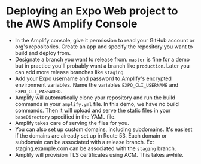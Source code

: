 # Deploying an Expo Web project to the AWS Amplify Console

- In the Amplify console, give it permission to read your GitHub account or org's repositories. Create an app and specify the repository you want to build and deploy from.
- Designate a branch you want to release from. `master` is fine for a demo but in practice you'll probably want a branch like `production`. Later you can add more release branches like `staging`.
- Add your Expo username and password to Amplify's encrypted environment variables. Name the variables `EXPO_CLI_USERNAME` and `EXPO_CLI_PASSWORD`.
- Amplify will automatically clone your repository and run the build commands in your `amplify.yml` file. In this demo, we have no build commands. Then it will upload and serve the static files in your `baseDirectory` specified in the YAML file.
- Amplify takes care of serving the files for you.
- You can also set up custom domains, including subdomains. It's easiest if the domains are already set up in Route 53. Each domain or subdomain can be associated with a release branch. Ex: staging.example.com can be associated with the `staging` branch.
- Amplify will provision TLS certificates using ACM. This takes awhile.
